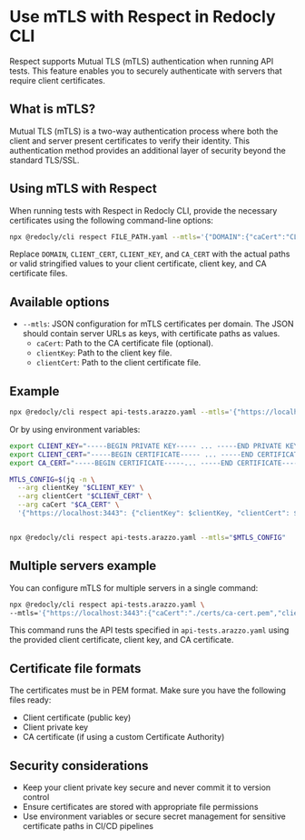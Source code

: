 # Use mTLS with Respect in Redocly CLI

Respect supports Mutual TLS (mTLS) authentication when running API tests.
This feature enables you to securely authenticate with servers that require client certificates.

## What is mTLS?

Mutual TLS (mTLS) is a two-way authentication process where both the client and server present certificates to verify their identity.
This authentication method provides an additional layer of security beyond the standard TLS/SSL.

## Using mTLS with Respect

When running tests with Respect in Redocly CLI, provide the necessary certificates using the following command-line options:

```bash
npx @redocly/cli respect FILE_PATH.yaml --mtls='{"DOMAIN":{"caCert":"CLIENT_CERT","clientKey":"CLIENT_KEY","clientCert":"CA_CERT"}}'
```

Replace `DOMAIN`, `CLIENT_CERT`, `CLIENT_KEY`, and `CA_CERT` with the actual paths or valid stringified values to your client certificate, client key, and CA certificate files.

## Available options

- `--mtls`: JSON configuration for mTLS certificates per domain. The JSON should contain server URLs as keys, with certificate paths as values.
  - `caCert`: Path to the CA certificate file (optional).
  - `clientKey`: Path to the client key file.
  - `clientCert`: Path to the client certificate file.

## Example

```bash
npx @redocly/cli respect api-tests.arazzo.yaml --mtls='{"https://localhost:3443":{"caCert":"./certs/ca-cert.pem","clientKey":"./certs/client-key.pem","clientCert":"./certs/client-cert.pem"}}'
```

Or by using environment variables:

```bash
export CLIENT_KEY="-----BEGIN PRIVATE KEY----- ... -----END PRIVATE KEY-----"
export CLIENT_CERT="-----BEGIN CERTIFICATE----- ... -----END CERTIFICATE-----"
export CA_CERT="-----BEGIN CERTIFICATE-----... -----END CERTIFICATE-----"

MTLS_CONFIG=$(jq -n \
  --arg clientKey "$CLIENT_KEY" \
  --arg clientCert "$CLIENT_CERT" \
  --arg caCert "$CA_CERT" \
  '{"https://localhost:3443": {"clientKey": $clientKey, "clientCert": $clientCert, "caCert": $caCert}}')


npx @redocly/cli respect api-tests.arazzo.yaml --mtls="$MTLS_CONFIG"
```

## Multiple servers example

You can configure mTLS for multiple servers in a single command:

```bash
npx @redocly/cli respect api-tests.arazzo.yaml \
--mtls='{"https://localhost:3443":{"caCert":"./certs/ca-cert.pem","clientKey":"./certs/client-key.pem","clientCert":"./certs/client-cert.pem"},"https://localhost:3543":{"caCert":"./certs-2/ca-cert.pem","clientKey":"./certs-2/client-key.pem","clientCert":"./certs-2/client-cert.pem"}}'
```

This command runs the API tests specified in `api-tests.arazzo.yaml` using the provided client certificate, client key, and CA certificate.

## Certificate file formats

The certificates must be in PEM format.
Make sure you have the following files ready:
- Client certificate (public key)
- Client private key
- CA certificate (if using a custom Certificate Authority)

## Security considerations

- Keep your client private key secure and never commit it to version control
- Ensure certificates are stored with appropriate file permissions
- Use environment variables or secure secret management for sensitive certificate paths in CI/CD pipelines
